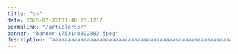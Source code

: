 ```yaml
---
title: "ss"
date: 2025-07-22T01:48:23.171Z
permalink: "/article/ss/"
banner: "banner-1753148892883.jpeg"
description: "aaaaaaaaaaaaaaaaaaaaaaaaaaaaaaaaaaaaaaaaaaaaaaaaaaaaaaaaaaaaaaaaaaaaaaaaaaaaaaaaaaaaaaaaaaaaaaaaaaaaaaaaaaaaa"
---
```

